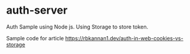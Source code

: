 # auth-server
Auth Sample using Node js. Using Storage to store token.

Sample code for article https://rbkannan1.dev/auth-in-web-cookies-vs-storage
